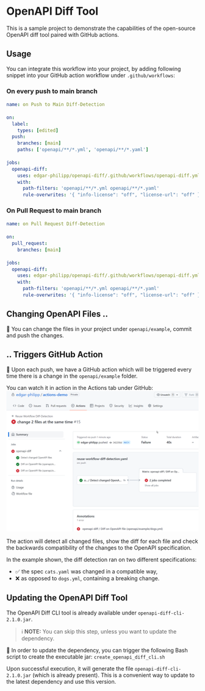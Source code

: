 # OpenAPI Diff Tool

This is a sample project to demonstrate the capabilities of the 
open-source OpenAPI diff tool paired with GitHub actions.

## Usage

You can integrate this workflow into your project, by adding following snippet into your GitHub action workflow under `.github/workflows`:

### On every push to main branch

```yml
name: on Push to Main Diff-Detection

on:
  label:
    types: [edited]
  push:
    branches: [main]
    paths: ['openapi/**/*.yml', 'openapi/**/*.yaml']

jobs:
  openapi-diff:
    uses: edgar-philipp/openapi-diff/.github/workflows/openapi-diff.yml@main
    with:
      path-filters: 'openapi/**/*.yml openapi/**/*.yaml'
      rule-overwrites: '{ "info-license": "off", "license-url": "off" }'
```

### On Pull Request to main branch

```yml
name: on Pull Request Diff-Detection

on:
  pull_request:
    branches: [main]

jobs:
  openapi-diff:
    uses: edgar-philipp/openapi-diff/.github/workflows/openapi-diff.yml@main
    with:
      path-filters: 'openapi/**/*.yml openapi/**/*.yaml'
      rule-overwrites: '{ "info-license": "off", "license-url": "off" }'
```

## Changing OpenAPI Files ..

📝 You can change the files in your project under `openapi/example`, commit and push the changes.

## .. Triggers GitHub Action

🚀 Upon each push, we have a GitHub action which will be triggered every time there is a change
in the `openapi/example` folder. 

You can watch it in action in the Actions tab under GitHub:
![GitHub-Action](./images/GitHub-Action-Triggered-on-Changed-OpenAPI-Files.png "GitHub Action Triggered on Changed OpenAPI Files")

The action will detect all changed files, show the diff for each file and check the backwards compatibility 
of the changes to the OpenAPI specification. 

In the example shown, the diff detection ran on two different specifications:
 - ✅ the spec `cats.yaml` was changed in a compatible way, 
 - ❌ as opposed to `dogs.yml`, containing a breaking change.

## Updating the OpenAPI Diff Tool

The OpenAPI Diff CLI tool is already available under `openapi-diff-cli-2.1.0.jar`.

> ℹ️ **NOTE:** You can skip this step, unless you want to update the dependency.

🔨 In order to update the dependency, you can trigger the following Bash script to create the executable jar:
`create_openapi_diff_cli.sh`

Upon successful execution, it will generate the file `openapi-diff-cli-2.1.0.jar` (which is already present).
This is a convenient way to update to the latest dependency and use this version.

